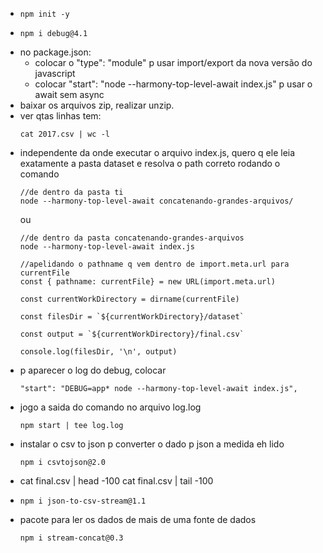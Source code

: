 <ul>
<li>

```
npm init -y
```
</li>
<li>

```
npm i debug@4.1
```
</li>
<li> no package.json:
	<ul>
	<li>colocar o "type": "module" p usar import/export da nova versão do javascript
	</li>
	<li>colocar "start": "node --harmony-top-level-await index.js" p usar o await sem async</li>
	</ul>
</li>
<li>baixar os arquivos zip, realizar unzip.</li>
<li> ver qtas linhas tem: 

```
cat 2017.csv | wc -l
```
</li>
<li>independente da onde executar o arquivo index.js, quero q ele leia exatamente a pasta dataset e resolva o path correto rodando o comando

```
//de dentro da pasta ti
node --harmony-top-level-await concatenando-grandes-arquivos/
```
ou
```
//de dentro da pasta concatenando-grandes-arquivos
node --harmony-top-level-await index.js
```

```
//apelidando o pathname q vem dentro de import.meta.url para currentFile
const { pathname: currentFile} = new URL(import.meta.url)

const currentWorkDirectory = dirname(currentFile)

const filesDir = `${currentWorkDirectory}/dataset`

const output = `${currentWorkDirectory}/final.csv`

console.log(filesDir, '\n', output)
```
</li>
<li>
p aparecer o log do debug, colocar

```
"start": "DEBUG=app* node --harmony-top-level-await index.js",
```
</li>
<li> jogo a saida do comando no arquivo log.log

```
npm start | tee log.log
```
</li>
<li>
instalar o csv to json p converter o dado p json a medida eh lido

```
npm i csvtojson@2.0
```
</li>
<li>
cat final.csv | head -100
cat final.csv | tail -100
</li>
<li>

```
npm i json-to-csv-stream@1.1
```
</li>
<li>pacote para ler os dados de mais de uma fonte de dados

```
npm i stream-concat@0.3
```

</li>
</ul>